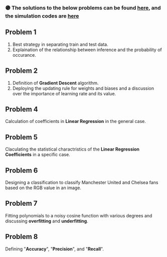 ### :purple_circle: **The solutions to the below problems can be found [here](https://github.com/fnoorzad/Machine_Learning/blob/6a119a4988ecb5b04e386969f93d84f4dd7cecb2/HW/1/Report.pdf), and the simulation codes are [here](https://github.com/fnoorzad/Machine_Learning/blob/6a119a4988ecb5b04e386969f93d84f4dd7cecb2/HW/1/Codes)**

## Problem 1 
1. Best strategy in separating train and test data. 
2. Explaination of the relationship between inference and the probability of occurance. 

## Problem 2
1. Definition of **Gradient Descent** algorithm. 
2. Deploying the updating rule for weights and biases and a discussion over the importance of learning rate and its value. 

## Problem 4
Calculation of coefficients in **Linear Regression** in the general case. 

## Problem 5
Claculating the statistical charactristics of the **Linear Regression Coefficients** in a specific case. 

## Problem 6 
Designing a classification to classify Manchester United and Chelsea fans based on the RGB value in an image. 

## Problem 7 
Fitting polynomials to a noisy cosine function with various degrees and discussing **overfitting** and **underfitting**. 

## Problem 8 
Defining "**Accuracy**", "**Precision**", and "**Recall**".  
